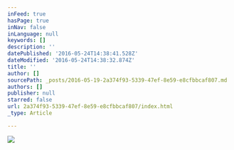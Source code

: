 ```yaml
---
inFeed: true
hasPage: true
inNav: false
inLanguage: null
keywords: []
description: ''
datePublished: '2016-05-24T14:38:41.528Z'
dateModified: '2016-05-24T14:38:32.874Z'
title: ''
author: []
sourcePath: _posts/2016-05-19-2a374f93-5339-47ef-8e59-e8cfbbcaf807.md
authors: []
publisher: null
starred: false
url: 2a374f93-5339-47ef-8e59-e8cfbbcaf807/index.html
_type: Article

---
```

![](https://the-grid-user-content.s3-us-west-2.amazonaws.com/fa0cdf33-1093-4347-8f18-24e5a126ac04.png)
